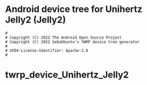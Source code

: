 # Android device tree for Unihertz Jelly2 (Jelly2)

```
#
# Copyright (C) 2022 The Android Open Source Project
# Copyright (C) 2022 SebaUbuntu's TWRP device tree generator
#
# SPDX-License-Identifier: Apache-2.0
#
```
# twrp_device_Unihertz_Jelly2
